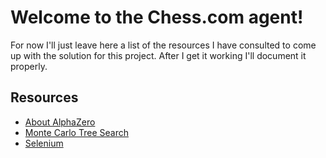 # Welcome to the Chess.com agent!

For now I'll just leave here a list of the resources I have consulted to come up with the solution for this project. After I get it working I'll document it properly.

## Resources

- [About AlphaZero](https://towardsdatascience.com/alphazero-chess-how-it-works-what-sets-it-apart-and-what-it-can-tell-us-4ab3d2d08867#:~:text=In%20short%2C%20AlphaZero%20is%20a,the%20rules%20of%20said%20games)
- [Monte Carlo Tree Search](https://en.wikipedia.org/wiki/Monte_Carlo_tree_search)
- [Selenium](https://github.com/stevepryde/thirtyfour)